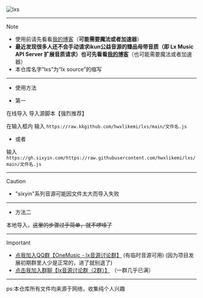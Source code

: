 ![lxs](https://socialify.git.ci/hwxlikemi/lxs/image?description=1&descriptionEditable=Lx%20Music%20Sources%0ALx%20Music%E9%9F%B3%E4%B9%90%E6%BA%90%E8%84%9A%E6%9C%AC%E8%81%9A%E9%9B%86%E5%9C%B0&font=Source%20Code%20Pro&forks=1&issues=1&language=1&logo=https%3A%2F%2Favatars.githubusercontent.com%2Fu%2F159146868%3Fv%3D4&name=1&owner=1&pattern=Plus&pulls=1&stargazers=1&theme=Auto)


---
> [!NOTE]
> - 使用前请先看看[我的博客](https://hwxlikemi.github.io/post/yi-xie-guan-yu-Lx%20Music-yin-yuan-de-wen-ti.html)（**可能需要魔法或者加速器**）
> - **最近发现很多人还不会手动请求ikun公益音源的臻品母带音质（即 Lx Music API Server 扩展音质请求）也可先看看[我的博客](https://hwxlikemi.github.io/post/LX%20Music%20Api%20Server-shou-dong-qing-qiu-%20-deng-%20-jiang-jie.html)**（也可能需要魔法或者加速器）
> - 本仓库名字“lxs”为“lx source”的缩写
---



- 使用方法



-  第一

在线导入 导入源脚本【强烈推荐】

在输入框内 输入 ```https://raw.kkgithub.com/hwxlikemi/lxs/main/文件名.js```


-  或者 

输入```https://gh.sixyin.com/https://raw.githubusercontent.com/hwxlikemi/lxs/main/文件名.js```


---


> [!CAUTION]
> - "sixyin"系列音源可能因文件太大而导入失败


---

- 方法二

本地导入，~~这里的步骤过于简单，就不啰嗦了~~

---
> [!important]
> - [点我加入QQ群【OneMusic - lx音源讨论群】](http://qm.qq.com/cgi-bin/qm/qr?_wv=1027&k=wcEe6Gd8EXvvrCtdr1Nq89KYiL6hCpBs&authKey=FSy8GT5r7r6zg53LTVueB%2BPYkHAXaLifkTYSfrQOB%2Ffx8cUfhjWHyhTHMVWrMyuU&noverify=0&group_code=980301509)   (有临时音源可用) (因为项目发展初期群里人少是正常的，进了就别退了) 
> - [点击我加入群聊【lx音源讨论群（2群）】](http://qm.qq.com/cgi-bin/qm/qr?_wv=1027&k=eAo3olnyDVkIwINuCl_wbwdz8i8Lw3yv&authKey=YF2U8z2WMt0GM8Xg14sHvYfMlZYKZzqEy7mZ2SRJGLI9ZeiXD0mDHCSBkaDbtAVq&noverify=0&group_code=984841265)      （一群几乎已满）
---

ps:本仓库所有文件均来源于网络，收集纯个人兴趣
